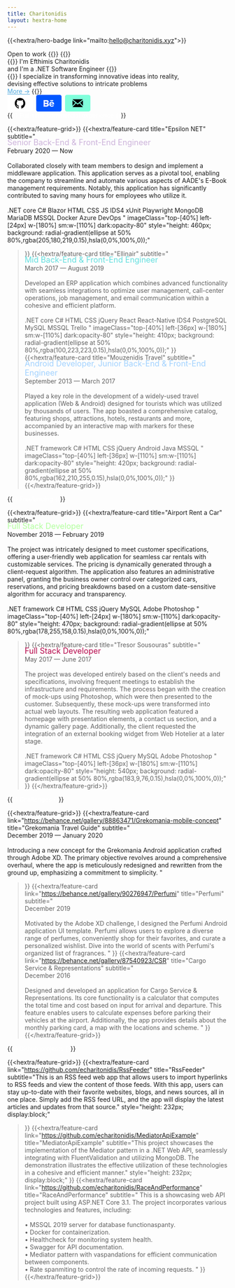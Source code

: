 ```yaml
---
title: Charitonidis
layout: hextra-home
---
```

{{<hextra/hero-badge link="mailto:hello@charitonidis.xyz">}}
  <div class="w-2 h-2 rounded-full bg-primary-400"></div>
  <span>Open to work</span>
  {{<icon name="arrow-circle-right" attributes="height=14">}}
{{</hextra/hero-badge>}}

<div class="mt-6 mb-6">
{{<hextra/hero-headline>}}
  I'm Efthimis Charitonidis&nbsp;<br class="sm:block hidden" /> and I'm a .NET Software Engineer
{{</hextra/hero-headline>}}
</div>

<div class="mb-12">
{{<hextra/hero-subtitle>}}
  I specialize in transforming innovative ideas into reality, <br class="sm:block hidden" /> devising effective solutions to intricate problems
  <br />
  <a class="text-sm" style="color: #4EA8DE;" onmouseover="this.style.textDecoration='underline'" onmouseout="this.style.textDecoration='none'" href="/about">More →</a>
{{</hextra/hero-subtitle>}}
</div>

<div class="mb-6">
  <a href="https://github.com/echaritonidis/" style="display: inline-block; background: #fff; color: #0d1117; font-weight: bold; border: 1px solid #fff; border-radius: 4px; padding: 6px 16px; margin-right: 4px;">
    <svg style="display: inline;" height="24" viewBox="3 3 18 18">
      <path d="M12 3C7.0275 3 3 7.12937 3 12.2276C3 16.3109 5.57625 19.7597 9.15374 20.9824C9.60374 21.0631 9.77249 20.7863 9.77249 20.5441C9.77249 20.3249 9.76125 19.5982 9.76125 18.8254C7.5 19.2522 6.915 18.2602 6.735 17.7412C6.63375 17.4759 6.19499 16.6569 5.8125 16.4378C5.4975 16.2647 5.0475 15.838 5.80124 15.8264C6.51 15.8149 7.01625 16.4954 7.18499 16.7723C7.99499 18.1679 9.28875 17.7758 9.80625 17.5335C9.885 16.9337 10.1212 16.53 10.38 16.2993C8.3775 16.0687 6.285 15.2728 6.285 11.7432C6.285 10.7397 6.63375 9.9092 7.20749 9.26326C7.1175 9.03257 6.8025 8.08674 7.2975 6.81794C7.2975 6.81794 8.05125 6.57571 9.77249 7.76377C10.4925 7.55615 11.2575 7.45234 12.0225 7.45234C12.7875 7.45234 13.5525 7.55615 14.2725 7.76377C15.9937 6.56418 16.7475 6.81794 16.7475 6.81794C17.2424 8.08674 16.9275 9.03257 16.8375 9.26326C17.4113 9.9092 17.76 10.7281 17.76 11.7432C17.76 15.2843 15.6563 16.0687 13.6537 16.2993C13.98 16.5877 14.2613 17.1414 14.2613 18.0065C14.2613 19.2407 14.25 20.2326 14.25 20.5441C14.25 20.7863 14.4188 21.0746 14.8688 20.9824C16.6554 20.364 18.2079 19.1866 19.3078 17.6162C20.4077 16.0457 20.9995 14.1611 21 12.2276C21 7.12937 16.9725 3 12 3Z"></path>
    </svg>
  </a>

  <a href="https://www.behance.net/echaritonidis" style="display: inline-block; background: #0057ff; font-weight: bold; border: 1px solid #0057ff; border-radius: 4px; padding: 6px 16px; margin-right: 4px;">
    <svg style="display: inline;" width="24" height="24" viewBox="0 0 24 24">
      <path d="M22 7h-7v-2h7v2zm1.726 10c-.442 1.297-2.029 3-5.101 3-3.074 0-5.564-1.729-5.564-5.675 0-3.91 2.325-5.92 5.466-5.92 3.082 0 4.964 1.782 5.375 4.426.078.506.109 1.188.095 2.14h-8.027c.13 3.211 3.483 3.312 4.588 2.029h3.168zm-7.686-4h4.965c-.105-1.547-1.136-2.219-2.477-2.219-1.466 0-2.277.768-2.488 2.219zm-9.574 6.988h-6.466v-14.967h6.953c5.476.081 5.58 5.444 2.72 6.906 3.461 1.26 3.577 8.061-3.207 8.061zm-3.466-8.988h3.584c2.508 0 2.906-3-.312-3h-3.272v3zm3.391 3h-3.391v3.016h3.341c3.055 0 2.868-3.016.05-3.016z" fill="white"/>
    </svg>
  </a>

  <a href="mailto:hello@charitonidis.xyz" style="display: inline-block; background: #80FFDB; color: #0d1117; font-weight: bold; border: 1px solid #80FFDB; border-radius: 4px; padding: 6px 16px;">
    <svg style="display: inline;" width="24" height="24" viewBox="0 0 24 24">
    <path d="M12 12.713l-11.985-9.713h23.971l-11.986 9.713zm-5.425-1.822l-6.575-5.329v12.501l6.575-7.172zm10.85 0l6.575 7.172v-12.501l-6.575 5.329zm-1.557 1.261l-3.868 3.135-3.868-3.135-8.11 8.848h23.956l-8.11-8.848z"/>
    </svg>
  </a>
</div>

<div class="mt-12"></div>

<div class="mb-12">
{{<hextra/hero-subtitle style="color:#fff;">}}
  Full-time commercial experience
{{</hextra/hero-subtitle>}}
</div>

{{<hextra/feature-grid>}}
  {{<hextra/feature-card
    title="Epsilon NET"
    subtitle="<span style='display: block; margin-top: -5px; font-size: 1.125rem; color: #CDB4DB;' class='text-gray-500 dark:text-gray-400 leading-6'>Senior Back-End & Front-End Engineer</span> <span style='display: block;' class='mt-2'>February 2020 — Now</span> <br /> <span class='dark:text-neutral-200 text-sm leading-6'> Collaborated closely with team members to design and implement a middleware application. This application serves as a pivotal tool, enabling the company to streamline and automate various aspects of AADE's E-Book management requirements. Notably, this application has significantly contributed to saving many hours for employees who utilize it. </span> <br /><br /> <span class=' not-prose inline-flex items-center rounded-full mb-2 gap-2 px-3 py-1 text-xs text-gray-600 dark:text-gray-400 bg-gray-100 dark:bg-neutral-800 dark:border-neutral-800 border hover:border-gray-400 dark:hover:text-gray-50 dark:hover:border-gray-600 transition-all ease-in duration-200'> .NET core </span> <span class=' not-prose inline-flex items-center rounded-full mb-2 gap-2 px-3 py-1 text-xs text-gray-600 dark:text-gray-400 bg-gray-100 dark:bg-neutral-800 dark:border-neutral-800 border hover:border-gray-400 dark:hover:text-gray-50 dark:hover:border-gray-600 transition-all ease-in duration-200'> C# </span> <span class=' not-prose inline-flex items-center rounded-full mb-2 gap-2 px-3 py-1 text-xs text-gray-600 dark:text-gray-400 bg-gray-100 dark:bg-neutral-800 dark:border-neutral-800 border hover:border-gray-400 dark:hover:text-gray-50 dark:hover:border-gray-600 transition-all ease-in duration-200'> Blazor </span> <span class=' not-prose inline-flex items-center rounded-full mb-2 gap-2 px-3 py-1 text-xs text-gray-600 dark:text-gray-400 bg-gray-100 dark:bg-neutral-800 dark:border-neutral-800 border hover:border-gray-400 dark:hover:text-gray-50 dark:hover:border-gray-600 transition-all ease-in duration-200'> HTML </span> <span class=' not-prose inline-flex items-center rounded-full mb-2 gap-2 px-3 py-1 text-xs text-gray-600 dark:text-gray-400 bg-gray-100 dark:bg-neutral-800 dark:border-neutral-800 border hover:border-gray-400 dark:hover:text-gray-50 dark:hover:border-gray-600 transition-all ease-in duration-200'> CSS </span> <span class=' not-prose inline-flex items-center rounded-full mb-2 gap-2 px-3 py-1 text-xs text-gray-600 dark:text-gray-400 bg-gray-100 dark:bg-neutral-800 dark:border-neutral-800 border hover:border-gray-400 dark:hover:text-gray-50 dark:hover:border-gray-600 transition-all ease-in duration-200'> JS </span> <span class=' not-prose inline-flex items-center rounded-full mb-2 gap-2 px-3 py-1 text-xs text-gray-600 dark:text-gray-400 bg-gray-100 dark:bg-neutral-800 dark:border-neutral-800 border hover:border-gray-400 dark:hover:text-gray-50 dark:hover:border-gray-600 transition-all ease-in duration-200'> IDS4 </span> <span class=' not-prose inline-flex items-center rounded-full mb-2 gap-2 px-3 py-1 text-xs text-gray-600 dark:text-gray-400 bg-gray-100 dark:bg-neutral-800 dark:border-neutral-800 border hover:border-gray-400 dark:hover:text-gray-50 dark:hover:border-gray-600 transition-all ease-in duration-200'> xUnit </span> <span class=' not-prose inline-flex items-center rounded-full mb-2 gap-2 px-3 py-1 text-xs text-gray-600 dark:text-gray-400 bg-gray-100 dark:bg-neutral-800 dark:border-neutral-800 border hover:border-gray-400 dark:hover:text-gray-50 dark:hover:border-gray-600 transition-all ease-in duration-200'> Playwright </span> <span class=' not-prose inline-flex items-center rounded-full mb-2 gap-2 px-3 py-1 text-xs text-gray-600 dark:text-gray-400 bg-gray-100 dark:bg-neutral-800 dark:border-neutral-800 border hover:border-gray-400 dark:hover:text-gray-50 dark:hover:border-gray-600 transition-all ease-in duration-200'> MongoDB </span> <span class=' not-prose inline-flex items-center rounded-full mb-2 gap-2 px-3 py-1 text-xs text-gray-600 dark:text-gray-400 bg-gray-100 dark:bg-neutral-800 dark:border-neutral-800 border hover:border-gray-400 dark:hover:text-gray-50 dark:hover:border-gray-600 transition-all ease-in duration-200'> MariaDB </span> <span class=' not-prose inline-flex items-center rounded-full mb-2 gap-2 px-3 py-1 text-xs text-gray-600 dark:text-gray-400 bg-gray-100 dark:bg-neutral-800 dark:border-neutral-800 border hover:border-gray-400 dark:hover:text-gray-50 dark:hover:border-gray-600 transition-all ease-in duration-200'> MSSQL </span> <span class=' not-prose inline-flex items-center rounded-full mb-2 gap-2 px-3 py-1 text-xs text-gray-600 dark:text-gray-400 bg-gray-100 dark:bg-neutral-800 dark:border-neutral-800 border hover:border-gray-400 dark:hover:text-gray-50 dark:hover:border-gray-600 transition-all ease-in duration-200'> Docker </span> <span class=' not-prose inline-flex items-center rounded-full mb-2 gap-2 px-3 py-1 text-xs text-gray-600 dark:text-gray-400 bg-gray-100 dark:bg-neutral-800 dark:border-neutral-800 border hover:border-gray-400 dark:hover:text-gray-50 dark:hover:border-gray-600 transition-all ease-in duration-200'> Azure DevOps </span>"
    imageClass="top-[40%] left-[24px] w-[180%] sm:w-[110%] dark:opacity-80"
    style="height: 460px; background: radial-gradient(ellipse at 50% 80%,rgba(205,180,219,0.15),hsla(0,0%,100%,0));"
  >}}
  {{<hextra/feature-card
    title="Ellinair"
    subtitle="<span style='display: block; margin-top: -5px; font-size: 1.125rem; color: #64DFDF;' class='text-gray-500 dark:text-gray-400 leading-6'>Mid Back-End & Front-End Engineer </span> <span style='display: block;' class='mt-2'>March 2017 — August 2019</span> <br /> <span class='dark:text-neutral-200 text-sm leading-6'> Developed an ERP application which combines advanced functionality with seamless integrations to optimize user management, call-center operations, job management, and email communication within a cohesive and efficient platform. </span> <br /><br /> <span class=' not-prose inline-flex items-center rounded-full mb-2 gap-2 px-3 py-1 text-xs text-gray-600 dark:text-gray-400 bg-gray-100 dark:bg-neutral-800 dark:border-neutral-800 border hover:border-gray-400 dark:hover:text-gray-50 dark:hover:border-gray-600 transition-all ease-in duration-200'> .NET core </span> <span class=' not-prose inline-flex items-center rounded-full mb-2 gap-2 px-3 py-1 text-xs text-gray-600 dark:text-gray-400 bg-gray-100 dark:bg-neutral-800 dark:border-neutral-800 border hover:border-gray-400 dark:hover:text-gray-50 dark:hover:border-gray-600 transition-all ease-in duration-200'> C# </span> <span class=' not-prose inline-flex items-center rounded-full mb-2 gap-2 px-3 py-1 text-xs text-gray-600 dark:text-gray-400 bg-gray-100 dark:bg-neutral-800 dark:border-neutral-800 border hover:border-gray-400 dark:hover:text-gray-50 dark:hover:border-gray-600 transition-all ease-in duration-200'> HTML </span> <span class=' not-prose inline-flex items-center rounded-full mb-2 gap-2 px-3 py-1 text-xs text-gray-600 dark:text-gray-400 bg-gray-100 dark:bg-neutral-800 dark:border-neutral-800 border hover:border-gray-400 dark:hover:text-gray-50 dark:hover:border-gray-600 transition-all ease-in duration-200'> CSS </span> <span class=' not-prose inline-flex items-center rounded-full mb-2 gap-2 px-3 py-1 text-xs text-gray-600 dark:text-gray-400 bg-gray-100 dark:bg-neutral-800 dark:border-neutral-800 border hover:border-gray-400 dark:hover:text-gray-50 dark:hover:border-gray-600 transition-all ease-in duration-200'> jQuery </span> <span class=' not-prose inline-flex items-center rounded-full mb-2 gap-2 px-3 py-1 text-xs text-gray-600 dark:text-gray-400 bg-gray-100 dark:bg-neutral-800 dark:border-neutral-800 border hover:border-gray-400 dark:hover:text-gray-50 dark:hover:border-gray-600 transition-all ease-in duration-200'> React </span> <span class=' not-prose inline-flex items-center rounded-full mb-2 gap-2 px-3 py-1 text-xs text-gray-600 dark:text-gray-400 bg-gray-100 dark:bg-neutral-800 dark:border-neutral-800 border hover:border-gray-400 dark:hover:text-gray-50 dark:hover:border-gray-600 transition-all ease-in duration-200'> React-Native </span> <span class=' not-prose inline-flex items-center rounded-full mb-2 gap-2 px-3 py-1 text-xs text-gray-600 dark:text-gray-400 bg-gray-100 dark:bg-neutral-800 dark:border-neutral-800 border hover:border-gray-400 dark:hover:text-gray-50 dark:hover:border-gray-600 transition-all ease-in duration-200'> IDS4 </span> <span class=' not-prose inline-flex items-center rounded-full mb-2 gap-2 px-3 py-1 text-xs text-gray-600 dark:text-gray-400 bg-gray-100 dark:bg-neutral-800 dark:border-neutral-800 border hover:border-gray-400 dark:hover:text-gray-50 dark:hover:border-gray-600 transition-all ease-in duration-200'> PostgreSQL </span> <span class=' not-prose inline-flex items-center rounded-full mb-2 gap-2 px-3 py-1 text-xs text-gray-600 dark:text-gray-400 bg-gray-100 dark:bg-neutral-800 dark:border-neutral-800 border hover:border-gray-400 dark:hover:text-gray-50 dark:hover:border-gray-600 transition-all ease-in duration-200'> MySQL </span> <span class=' not-prose inline-flex items-center rounded-full mb-2 gap-2 px-3 py-1 text-xs text-gray-600 dark:text-gray-400 bg-gray-100 dark:bg-neutral-800 dark:border-neutral-800 border hover:border-gray-400 dark:hover:text-gray-50 dark:hover:border-gray-600 transition-all ease-in duration-200'> MSSQL </span> <span class=' not-prose inline-flex items-center rounded-full mb-2 gap-2 px-3 py-1 text-xs text-gray-600 dark:text-gray-400 bg-gray-100 dark:bg-neutral-800 dark:border-neutral-800 border hover:border-gray-400 dark:hover:text-gray-50 dark:hover:border-gray-600 transition-all ease-in duration-200'> Trello </span>"
    imageClass="top-[40%] left-[36px] w-[180%] sm:w-[110%] dark:opacity-80"
    style="height: 410px; background: radial-gradient(ellipse at 50% 80%,rgba(100,223,223,0.15),hsla(0,0%,100%,0));"
  >}}
  {{<hextra/feature-card
    title="Mouzenidis Travel"
    subtitle="<span style='display: block; margin-top: -5px; font-size: 1.125rem; color: #A2D2FF;' class='text-gray-500 dark:text-gray-400 leading-6'>Android Developer, Junior Back-End & Front-End Engineer</span> <span style='display: block;' class='mt-2'>September 2013 — March 2017</span> <br /> <span class='dark:text-neutral-200 text-sm leading-6'> Played a key role in the development of a widely-used travel application (Web & Android) designed for tourists which was utilized by thousands of users. The app boasted a comprehensive catalog, featuring shops, attractions, hotels, restaurants and more, accompanied by an interactive map with markers for these businesses. </span> <br /><br /> <span class=' not-prose inline-flex items-center rounded-full mb-2 gap-2 px-3 py-1 text-xs text-gray-600 dark:text-gray-400 bg-gray-100 dark:bg-neutral-800 dark:border-neutral-800 border hover:border-gray-400 dark:hover:text-gray-50 dark:hover:border-gray-600 transition-all ease-in duration-200'> .NET framework </span> <span class=' not-prose inline-flex items-center rounded-full mb-2 gap-2 px-3 py-1 text-xs text-gray-600 dark:text-gray-400 bg-gray-100 dark:bg-neutral-800 dark:border-neutral-800 border hover:border-gray-400 dark:hover:text-gray-50 dark:hover:border-gray-600 transition-all ease-in duration-200'> C# </span> <span class=' not-prose inline-flex items-center rounded-full mb-2 gap-2 px-3 py-1 text-xs text-gray-600 dark:text-gray-400 bg-gray-100 dark:bg-neutral-800 dark:border-neutral-800 border hover:border-gray-400 dark:hover:text-gray-50 dark:hover:border-gray-600 transition-all ease-in duration-200'> HTML </span> <span class=' not-prose inline-flex items-center rounded-full mb-2 gap-2 px-3 py-1 text-xs text-gray-600 dark:text-gray-400 bg-gray-100 dark:bg-neutral-800 dark:border-neutral-800 border hover:border-gray-400 dark:hover:text-gray-50 dark:hover:border-gray-600 transition-all ease-in duration-200'> CSS </span> <span class=' not-prose inline-flex items-center rounded-full mb-2 gap-2 px-3 py-1 text-xs text-gray-600 dark:text-gray-400 bg-gray-100 dark:bg-neutral-800 dark:border-neutral-800 border hover:border-gray-400 dark:hover:text-gray-50 dark:hover:border-gray-600 transition-all ease-in duration-200'> jQuery </span> <span class=' not-prose inline-flex items-center rounded-full mb-2 gap-2 px-3 py-1 text-xs text-gray-600 dark:text-gray-400 bg-gray-100 dark:bg-neutral-800 dark:border-neutral-800 border hover:border-gray-400 dark:hover:text-gray-50 dark:hover:border-gray-600 transition-all ease-in duration-200'> Android </span> <span class=' not-prose inline-flex items-center rounded-full mb-2 gap-2 px-3 py-1 text-xs text-gray-600 dark:text-gray-400 bg-gray-100 dark:bg-neutral-800 dark:border-neutral-800 border hover:border-gray-400 dark:hover:text-gray-50 dark:hover:border-gray-600 transition-all ease-in duration-200'> Java </span> <span class=' not-prose inline-flex items-center rounded-full mb-2 gap-2 px-3 py-1 text-xs text-gray-600 dark:text-gray-400 bg-gray-100 dark:bg-neutral-800 dark:border-neutral-800 border hover:border-gray-400 dark:hover:text-gray-50 dark:hover:border-gray-600 transition-all ease-in duration-200'> MSSQL </span>"
    imageClass="top-[40%] left-[36px] w-[110%] sm:w-[110%] dark:opacity-80"
    style="height: 420px; background: radial-gradient(ellipse at 50% 80%,rgba(162,210,255,0.15),hsla(0,0%,100%,0));"
  >}}
{{</hextra/feature-grid>}}

<div class="mt-12"></div>

<div class="mb-12">
{{<hextra/hero-subtitle style="color:#fff;">}}
  Freelancing
{{</hextra/hero-subtitle>}}
</div>

{{<hextra/feature-grid>}}
  {{<hextra/feature-card
    title="Airport Rent a Car"
    subtitle="<span style='display: block; margin-top: -5px; font-size: 1.125rem; color: #B2FF9E;' class='text-gray-500 dark:text-gray-400 leading-6'>Full Stack Developer</span> <span style='display: block;' class='mt-2'>November 2018 — February 2019</span> <br /> <span class='dark:text-neutral-200 text-sm leading-6'> The project was intricately designed to meet customer specifications, offering a user-friendly web application for seamless car rentals with customizable services. The pricing is dynamically generated through a client-request algorithm. The application also features an administrative panel, granting the business owner control over categorized cars, reservations, and pricing breakdowns based on a custom date-sensitive algorithm for accuracy and transparency. </span> <br /><br /> <span class=' not-prose inline-flex items-center rounded-full mb-2 gap-2 px-3 py-1 text-xs text-gray-600 dark:text-gray-400 bg-gray-100 dark:bg-neutral-800 dark:border-neutral-800 border hover:border-gray-400 dark:hover:text-gray-50 dark:hover:border-gray-600 transition-all ease-in duration-200'> .NET framework </span> <span class=' not-prose inline-flex items-center rounded-full mb-2 gap-2 px-3 py-1 text-xs text-gray-600 dark:text-gray-400 bg-gray-100 dark:bg-neutral-800 dark:border-neutral-800 border hover:border-gray-400 dark:hover:text-gray-50 dark:hover:border-gray-600 transition-all ease-in duration-200'> C# </span> <span class=' not-prose inline-flex items-center rounded-full mb-2 gap-2 px-3 py-1 text-xs text-gray-600 dark:text-gray-400 bg-gray-100 dark:bg-neutral-800 dark:border-neutral-800 border hover:border-gray-400 dark:hover:text-gray-50 dark:hover:border-gray-600 transition-all ease-in duration-200'> HTML </span> <span class=' not-prose inline-flex items-center rounded-full mb-2 gap-2 px-3 py-1 text-xs text-gray-600 dark:text-gray-400 bg-gray-100 dark:bg-neutral-800 dark:border-neutral-800 border hover:border-gray-400 dark:hover:text-gray-50 dark:hover:border-gray-600 transition-all ease-in duration-200'> CSS </span> <span class=' not-prose inline-flex items-center rounded-full mb-2 gap-2 px-3 py-1 text-xs text-gray-600 dark:text-gray-400 bg-gray-100 dark:bg-neutral-800 dark:border-neutral-800 border hover:border-gray-400 dark:hover:text-gray-50 dark:hover:border-gray-600 transition-all ease-in duration-200'> jQuery </span> <span class=' not-prose inline-flex items-center rounded-full mb-2 gap-2 px-3 py-1 text-xs text-gray-600 dark:text-gray-400 bg-gray-100 dark:bg-neutral-800 dark:border-neutral-800 border hover:border-gray-400 dark:hover:text-gray-50 dark:hover:border-gray-600 transition-all ease-in duration-200'> MySQL </span> <span class=' not-prose inline-flex items-center rounded-full mb-2 gap-2 px-3 py-1 text-xs text-gray-600 dark:text-gray-400 bg-gray-100 dark:bg-neutral-800 dark:border-neutral-800 border hover:border-gray-400 dark:hover:text-gray-50 dark:hover:border-gray-600 transition-all ease-in duration-200'> Adobe Photoshop </span>"
    imageClass="top-[40%] left-[24px] w-[180%] sm:w-[110%] dark:opacity-80"
    style="height: 470px; background: radial-gradient(ellipse at 50% 80%,rgba(178,255,158,0.15),hsla(0,0%,100%,0));"
  >}}
  {{<hextra/feature-card
    title="Tresor Sousouras"
    subtitle="<span style='display: block; margin-top: -5px; font-size: 1.125rem; color: #B7094C;' class='text-gray-500 dark:text-gray-400 leading-6'>Full Stack Developer</span> <span style='display: block;' class='mt-2'>May 2017 — June 2017</span> <br /> <span class='dark:text-neutral-200 text-sm leading-6'> The project was developed entirely based on the client's needs and specifications, involving frequent meetings to establish the infrastructure and requirements. The process began with the creation of mock-ups using Photoshop, which were then presented to the customer. Subsequently, these mock-ups were transformed into actual web layouts. The resulting web application featured a homepage with presentation elements, a contact us section, and a dynamic gallery page. Additionally, the client requested the integration of an external booking widget from Web Hotelier at a later stage. </span> <br /><br /> <span class=' not-prose inline-flex items-center rounded-full mb-2 gap-2 px-3 py-1 text-xs text-gray-600 dark:text-gray-400 bg-gray-100 dark:bg-neutral-800 dark:border-neutral-800 border hover:border-gray-400 dark:hover:text-gray-50 dark:hover:border-gray-600 transition-all ease-in duration-200'> .NET framework </span> <span class=' not-prose inline-flex items-center rounded-full mb-2 gap-2 px-3 py-1 text-xs text-gray-600 dark:text-gray-400 bg-gray-100 dark:bg-neutral-800 dark:border-neutral-800 border hover:border-gray-400 dark:hover:text-gray-50 dark:hover:border-gray-600 transition-all ease-in duration-200'> C# </span> <span class=' not-prose inline-flex items-center rounded-full mb-2 gap-2 px-3 py-1 text-xs text-gray-600 dark:text-gray-400 bg-gray-100 dark:bg-neutral-800 dark:border-neutral-800 border hover:border-gray-400 dark:hover:text-gray-50 dark:hover:border-gray-600 transition-all ease-in duration-200'> HTML </span> <span class=' not-prose inline-flex items-center rounded-full mb-2 gap-2 px-3 py-1 text-xs text-gray-600 dark:text-gray-400 bg-gray-100 dark:bg-neutral-800 dark:border-neutral-800 border hover:border-gray-400 dark:hover:text-gray-50 dark:hover:border-gray-600 transition-all ease-in duration-200'> CSS </span> <span class=' not-prose inline-flex items-center rounded-full mb-2 gap-2 px-3 py-1 text-xs text-gray-600 dark:text-gray-400 bg-gray-100 dark:bg-neutral-800 dark:border-neutral-800 border hover:border-gray-400 dark:hover:text-gray-50 dark:hover:border-gray-600 transition-all ease-in duration-200'> jQuery </span> <span class=' not-prose inline-flex items-center rounded-full mb-2 gap-2 px-3 py-1 text-xs text-gray-600 dark:text-gray-400 bg-gray-100 dark:bg-neutral-800 dark:border-neutral-800 border hover:border-gray-400 dark:hover:text-gray-50 dark:hover:border-gray-600 transition-all ease-in duration-200'> MySQL </span> <span class=' not-prose inline-flex items-center rounded-full mb-2 gap-2 px-3 py-1 text-xs text-gray-600 dark:text-gray-400 bg-gray-100 dark:bg-neutral-800 dark:border-neutral-800 border hover:border-gray-400 dark:hover:text-gray-50 dark:hover:border-gray-600 transition-all ease-in duration-200'> Adobe Photoshop </span>"
    imageClass="top-[40%] left-[36px] w-[180%] sm:w-[110%] dark:opacity-80"
    style="height: 540px; background: radial-gradient(ellipse at 50% 80%,rgba(183,9,76,0.15),hsla(0,0%,100%,0));"
  >}}
{{</hextra/feature-grid>}}

<div class="mt-12"></div>

<div class="mb-12">
{{<hextra/hero-subtitle style="color:#fff;">}}
  Challenges
{{</hextra/hero-subtitle>}}
</div>

{{<hextra/feature-grid>}}
  {{<hextra/feature-card
    link="https://behance.net/gallery/88863471/Grekomania-mobile-concept"
    title="Grekomania Travel Guide"
    subtitle="<span style='display: block;' class='mt-2'>December 2019 — January 2020</span> <br /> <span class='dark:text-neutral-200 text-sm leading-6'> Introducing a new concept for the Grekomania Android application crafted through Adobe XD. The primary objective revolves around a comprehensive overhaul, where the app is meticulously redesigned and rewritten from the ground up, emphasizing a commitment to simplicity. </span>"
  >}}
  {{<hextra/feature-card
    link="https://behance.net/gallery/90276947/Perfumi"
    title="Perfumi"
    subtitle="<span style='display: block;' class='mt-2'>December 2019</span> <br /> <span class='dark:text-neutral-200 text-sm leading-6'> Motivated by the Adobe XD challenge, I designed the Perfumi Android application UI template. Perfumi allows users to explore a diverse range of perfumes, conveniently shop for their favorites, and curate a personalized wishlist. Dive into the world of scents with Perfumi's organized list of fragrances. </span>"
  >}}
  {{<hextra/feature-card
    link="https://behance.net/gallery/87540923/CSR"
    title="Cargo Service & Representations"
    subtitle="<span style='display: block;' class='mt-2'>December 2016</span> <br /> <span class='dark:text-neutral-200 text-sm leading-6'> Designed and developed an application for Cargo Service & Representations. Its core functionality is a calculator that computes the total time and cost based on input for arrival and departure. This feature enables users to calculate expenses before parking their vehicles at the airport. Additionally, the app provides details about the monthly parking card, a map with the locations and scheme. </span>"
  >}}
{{</hextra/feature-grid>}}

<div class="mt-12"></div>

<div class="mb-12">
{{<hextra/hero-subtitle style="color:#fff;">}}
  Github projects
{{</hextra/hero-subtitle>}}
</div>

{{<hextra/feature-grid>}}
  {{<hextra/feature-card
    link="https://github.com/echaritonidis/RssFeeder"
    title="RssFeeder"
    subtitle="This is an RSS feed web app that allows users to import hyperlinks to RSS feeds and view the content of those feeds. With this app, users can stay up-to-date with their favorite websites, blogs, and news sources, all in one place. Simply add the RSS feed URL, and the app will display the latest articles and updates from that source."
    style="height: 232px; display:block;"
  >}}
  {{<hextra/feature-card
    link="https://github.com/echaritonidis/MediatorApiExample"
    title="MediatorApiExample"
    subtitle="This project showcases the implementation of the Mediator pattern in a .NET Web API, seamlessly integrating with FluentValidation and utilizing MongoDB. The demonstration illustrates the effective utilization of these technologies in a cohesive and efficient manner."
    style="height: 232px; display:block;"
  >}}
  {{<hextra/feature-card
    link="https://github.com/echaritonidis/RaceAndPerformance"
    title="RaceAndPerformance"
    subtitle="<span> This is a showcasing web API project built using ASP.NET Core 3.1. The project incorporates various technologies and features, including: </span> <br/><br/> <span> • MSSQL 2019 server for database functionaspanty. </span> <br/> <span> • Docker for containerization. </span> <br/> <span> • Healthcheck for monitoring system health. </span> <br/> <span> • Swagger for API documentation. </span> <br/> <span> • Mediator pattern with vaspandations for efficient communication between components. </span> <br/> <span> • Rate spanmiting to control the rate of incoming requests. </span>"
  >}}
{{</hextra/feature-grid>}}